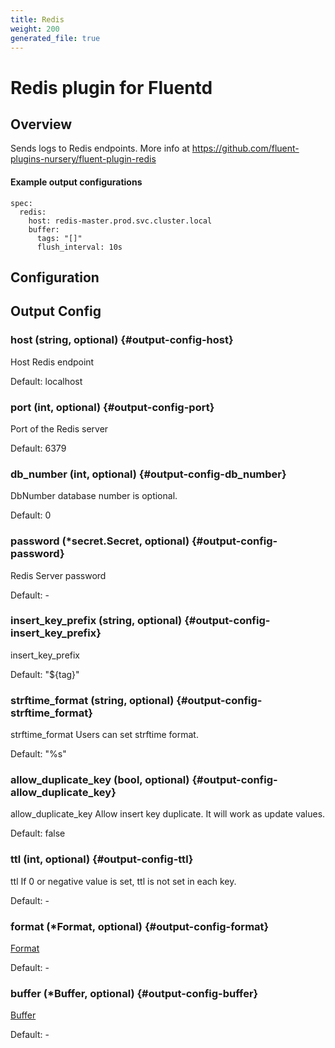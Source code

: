 ```yaml
---
title: Redis
weight: 200
generated_file: true
---
```


# Redis plugin for Fluentd
## Overview
 Sends logs to Redis endpoints.
 More info at https://github.com/fluent-plugins-nursery/fluent-plugin-redis

 #### Example output configurations
 ```
 spec:
   redis:
     host: redis-master.prod.svc.cluster.local
     buffer:
       tags: "[]"
       flush_interval: 10s
 ```

## Configuration
## Output Config

### host (string, optional) {#output-config-host}

Host Redis endpoint  

Default:  localhost

### port (int, optional) {#output-config-port}

Port of the Redis server  

Default:  6379

### db_number (int, optional) {#output-config-db_number}

DbNumber database number is optional.  

Default:  0

### password (*secret.Secret, optional) {#output-config-password}

Redis Server password 

Default: -

### insert_key_prefix (string, optional) {#output-config-insert_key_prefix}

insert_key_prefix  

Default:  "${tag}"

### strftime_format (string, optional) {#output-config-strftime_format}

strftime_format Users can set strftime format.  

Default:  "%s"

### allow_duplicate_key (bool, optional) {#output-config-allow_duplicate_key}

allow_duplicate_key Allow insert key duplicate. It will work as update values.  

Default:  false

### ttl (int, optional) {#output-config-ttl}

ttl If 0 or negative value is set, ttl is not set in each key. 

Default: -

### format (*Format, optional) {#output-config-format}

[Format](../format/) 

Default: -

### buffer (*Buffer, optional) {#output-config-buffer}

[Buffer](../buffer/) 

Default: -


